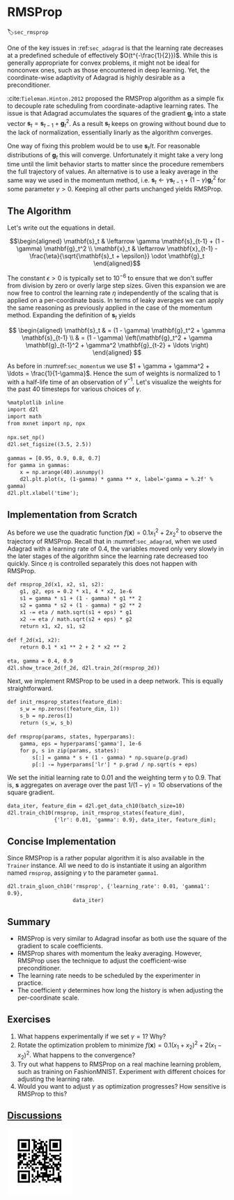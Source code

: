 # RMSProp
:label:`sec_rmsprop`

One of the key issues in :ref:`sec_adagrad` is that the learning rate decreases at a predefined schedule of effectively $O(t^{-\frac{1}{2}})$. While this is generally appropriate for convex problems, it might not be ideal for nonconvex ones, such as those encountered in deep learning. Yet, the coordinate-wise adaptivity of Adagrad is highly desirable as a preconditioner.

:cite:`Tieleman.Hinton.2012` proposed the RMSProp algorithm as a simple fix to decouple rate scheduling from coordinate-adaptive learning rates. The issue is that Adagrad accumulates the squares of the gradient $\mathbf{g}_t$ into a state vector $\mathbf{s}_t = \mathbf{s}_{t-1} + \mathbf{g}_t^2$. As a result $\mathbf{s}_t$ keeps on growing without bound due to the lack of normalization, essentially linarly as the algorithm converges.

One way of fixing this problem would be to use $\mathbf{s}_t / t$. For reasonable distributions of $\mathbf{g}_t$ this will converge. Unfortunately it might take a very long time until the limit behavior starts to matter since the procedure remembers the full trajectory of values. An alternative is to use a leaky average in the same way we used in the momentum method, i.e. $\mathbf{s}_t \leftarrow \gamma \mathbf{s}_{t-1} + (1-\gamma) \mathbf{g}_t^2$ for some parameter $\gamma > 0$. Keeping all other parts unchanged yields RMSProp.

## The Algorithm

Let's write out the equations in detail.

$$\begin{aligned}
    \mathbf{s}_t & \leftarrow \gamma \mathbf{s}_{t-1} + (1 - \gamma) \mathbf{g}_t^2 \\
    \mathbf{x}_t & \leftarrow \mathbf{x}_{t-1} - \frac{\eta}{\sqrt{\mathbf{s}_t + \epsilon}} \odot \mathbf{g}_t
\end{aligned}$$

The constant $\epsilon > 0$ is typically set to $10^{-6}$ to ensure that we don't suffer from division by zero or overly large step sizes. Given this expansion we are now free to control the learning rate $\eta$ independently of the scaling that is applied on a per-coordinate basis. In terms of leaky averages we can apply the same reasoning as previously applied in the case of the momentum method. Expanding the definition of $\mathbf{s}_t$ yields

$$
\begin{aligned}
\mathbf{s}_t & = (1 - \gamma) \mathbf{g}_t^2 + \gamma \mathbf{s}_{t-1} \\
& = (1 - \gamma) \left(\mathbf{g}_t^2 + \gamma \mathbf{g}_{t-1}^2 + \gamma^2 \mathbf{g}_{t-2} + \ldots \right)
\end{aligned}
$$

As before in :numref:`sec_momentum` we use $1 + \gamma + \gamma^2 + \ldots = \frac{1}{1-\gamma}$. Hence the sum of weights is normalized to $1$ with a half-life time of an observation of $\gamma^{-1}$. Let's visualize the weights for the past 40 timesteps for various choices of $\gamma$.

```{.python .input  n=1}
%matplotlib inline
import d2l
import math
from mxnet import np, npx

npx.set_np()
d2l.set_figsize((3.5, 2.5))

gammas = [0.95, 0.9, 0.8, 0.7]
for gamma in gammas:
    x = np.arange(40).asnumpy()
    d2l.plt.plot(x, (1-gamma) * gamma ** x, label='gamma = %.2f' % gamma)
d2l.plt.xlabel('time');
```

## Implementation from Scratch

As before we use the quadratic function $f(\mathbf{x})=0.1x_1^2+2x_2^2$ to observe the trajectory of RMSProp. Recall that in :numref:`sec_adagrad`, when we used Adagrad with a learning rate of 0.4, the variables moved only very slowly in the later stages of the algorithm since the learning rate decreased too quickly. Since $\eta$ is controlled separately this does not happen with RMSProp.

```{.python .input}
def rmsprop_2d(x1, x2, s1, s2):
    g1, g2, eps = 0.2 * x1, 4 * x2, 1e-6
    s1 = gamma * s1 + (1 - gamma) * g1 ** 2
    s2 = gamma * s2 + (1 - gamma) * g2 ** 2
    x1 -= eta / math.sqrt(s1 + eps) * g1
    x2 -= eta / math.sqrt(s2 + eps) * g2
    return x1, x2, s1, s2

def f_2d(x1, x2):
    return 0.1 * x1 ** 2 + 2 * x2 ** 2

eta, gamma = 0.4, 0.9
d2l.show_trace_2d(f_2d, d2l.train_2d(rmsprop_2d))
```

Next, we implement RMSProp to be used in a deep network. This is equally straightforward.

```{.python .input  n=22}
def init_rmsprop_states(feature_dim):
    s_w = np.zeros((feature_dim, 1))
    s_b = np.zeros(1)
    return (s_w, s_b)

def rmsprop(params, states, hyperparams):
    gamma, eps = hyperparams['gamma'], 1e-6
    for p, s in zip(params, states):
        s[:] = gamma * s + (1 - gamma) * np.square(p.grad)
        p[:] -= hyperparams['lr'] * p.grad / np.sqrt(s + eps)
```

We set the initial learning rate to 0.01 and the weighting term $\gamma$ to 0.9. That is, $\mathbf{s}$ aggregates on average over the past $1/(1-\gamma) = 10$ observations of the square gradient.

```{.python .input  n=24}
data_iter, feature_dim = d2l.get_data_ch10(batch_size=10)
d2l.train_ch10(rmsprop, init_rmsprop_states(feature_dim),
               {'lr': 0.01, 'gamma': 0.9}, data_iter, feature_dim);
```

## Concise Implementation

Since RMSProp is a rather popular algorithm it is also available in the `Trainer` instance. All we need to do is instantiate it using an algorithm named `rmsprop`, assigning $\gamma$ to the parameter `gamma1`.

```{.python .input  n=29}
d2l.train_gluon_ch10('rmsprop', {'learning_rate': 0.01, 'gamma1': 0.9},
                     data_iter)
```

## Summary

* RMSProp is very similar to Adagrad insofar as both use the square of the gradient to scale coefficients.
* RMSProp shares with momentum the leaky averaging. However, RMSProp uses the technique to adjust the coefficient-wise preconditioner.
* The learning rate needs to be scheduled by the experimenter in practice.
* The coefficient $\gamma$ determines how long the history is when adjusting the per-coordinate scale.

## Exercises

1. What happens experimentally if we set $\gamma = 1$? Why?
1. Rotate the optimization problem to minimize $f(\mathbf{x}) = 0.1 (x_1 + x_2)^2 + 2 (x_1 - x_2)^2$. What happens to the convergence?
1. Try out what happens to RMSProp on a real machine learning problem, such as training on FashionMNIST. Experiment with different choices for adjusting the learning rate.
1. Would you want to adjust $\gamma$ as optimization progresses? How sensitive is RMSProp to this?


## [Discussions](https://discuss.mxnet.io/t/2376)

![](../img/qr_rmsprop.svg)

